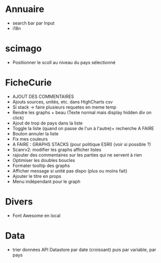 # Annuaire
- search bar par Input
- i18n

# scimago
- Positionner le scoll au niveau du pays sélectionné

# FicheCurie
- AJOUT DES COMMENTAIRES
- Ajouts sources, unités, etc. dans HighCharts csv
- Si stack -> faire plusieurs requetes en meme temp
- Rendre les graphs + beau (Texte normal mais display hidden div on click)
- Ajout de trop de pays dans la liste
- Toggle la liste (quand on passe de l'un à l'autre)+ recherche A FAIRE
- Bouton annuler la liste
- Fix mes couleurs
- A FAIRE : GRAPHS STACKS (pour politique ESRI) (voir si possible ?)
- Scanrv2: modifier les graphs afficher listes
- rajouter des commentaires sur les parties qui ne servent à rien
- Optimiser les doubles boucles
- Formater tooltip des graphs
- Afficher message si unité pas dispo (plus ou moins fait)
- Ajouter le titre en props
- Menu indépendant pour le graph

# Divers
- Font Awesome en local

# Data
- trier données API Datastore par date (croissant) puis par variable, par pays
